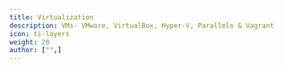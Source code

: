 ```yaml
---
title: Virtualization
description: VMs- VMware, VirtualBox, Hyper-V, Parallels & Vagrant
icon: ti-layers
weight: 20
author: ["",]
---
```

